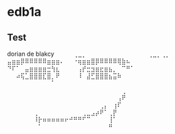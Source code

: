 # edb1a

## Test
dorian de blakcy
⠀⠀⠀⠀⢀⣀⡀⠀⠀⠀⠀⠀⠀⠀⠀⠀⠀⠀⠀⠀⠀⢀⣀⡀⢀⡀⠀⠀⠀
⣤⣶⣶⡿⠿⠿⠿⠿⠿⣶⣶⣶⠄⠀⠀⠐⢶⣶⣶⣿⡿⠿⠿⠿⠿⢿⣷⠦⠀
⠙⠏⠁⠀⣤⣶⣶⣶⣶⣒⢳⣆⠀⠀⠀⠀⢠⡞⣒⣲⣶⣖⣶⣦⡀⠀⠉⠛⠁
⠀⠀⠴⢯⣁⣿⣿⣿⣏⣿⡀⠟⠀⠀⠀⠀⠸⠀⣼⣋⣿⣿⣿⣦⣭⠷⠀⠀⠀
⠀⠀⠀⠀⠀⠀⠀⠀⠀⠀⠁⠀⠀⠀⠀⠀⠀⠀⠀⠀⠀⠀⠀⠀⠀⠀⠀⠀⠀
⠀⠀⠀⠀⠀⠀⠀⠀⠀⠀⠀⠀⠀⠀⠀⠀⠀⠀⠀⠀⠀⠀⠀⠀⠀⠀⢀⠀⠀
⠀⠀⠀⠀⠀⠀⠀⠀⠀⠀⠀⠀⠀⠀⠀⠀⠀⠀⠀⠀⠀⠀⠀⠀⠀⢠⠟⠀⠀
⠀⠀⠀⠀⠀⠀⠀⠀⠀⠀⠀⠀⠀⠀⠀⠀⠀⠀⠀⠀⠀⢀⡄⠀⢰⠏⠀⠀⠀
⠀⠀⠀⠀⠀⠀⢀⠀⠀⠀⠀⠀⠀⠀⠀⠀⠀⢀⣀⣠⡴⠟⠁⢀⡟⠀⠀⠀⠀
⠀⠀⠀⠀⠀⠀⠸⡗⠶⠶⠶⠶⠶⠖⠚⠛⠛⠋⠉⠀⠀⠀⠀⢸⠁⠀⠀⠀⠀
⠀⠀⠀⠀⠀⠀⠀⠁⠀⠀⠀⠀⠀⠀⠀⠀⠀⠀⠀⠀⠀⠀⠀⠛⠀⠀⠀⠀⠀
